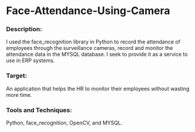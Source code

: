 # Face-Attendance-Using-Camera
<h3>Description:</h3> I used the face_recognition library in Python to record the attendance of employees through the surveillance cameras, record and monitor the attendance data in the MYSQL database. I seek to provide it as a service to use in ERP systems.
<h3>Target:</h3>  An application that helps the HR to monitor their employees without wasting more time.
<h3>Tools and Techniques:</h3> Python, face_recognition, OpenCV, and MYSQL.

